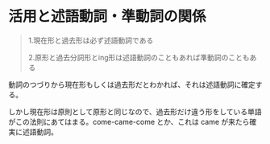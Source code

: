 活用と述語動詞・準動詞の関係
============================

> 1.現在形と過去形は必ず述語動詞である
>
> 2.原形と過去分詞形とing形は述語動詞のこともあれば準動詞のこともある

動詞のつづりから現在形もしくは過去形だとわかれば、それは述語動詞に確定する。

しかし現在形は原則として原形と同じなので、過去形だけ違う形をしている単語がこの法則にあてはまる。come-came-come とか、これは came が来たら確実に述語動詞。
